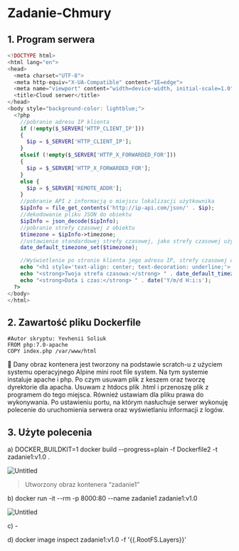 # Zadanie-Chmury
## 1. Program serwera

```php
<!DOCTYPE html>
<html lang="en">
<head>
  <meta charset="UTF-8">
  <meta http-equiv="X-UA-Compatible" content="IE=edge">
  <meta name="viewport" content="width=device-width, initial-scale=1.0">
  <title>Cloud serwer</title>
</head>
<body style="background-color: lightblue;">
  <?php
    //pobranie adresu IP klienta
    if (!empty($_SERVER['HTTP_CLIENT_IP'])) 
    {
      $ip = $_SERVER['HTTP_CLIENT_IP'];
    } 
    elseif (!empty($_SERVER['HTTP_X_FORWARDED_FOR'])) 
    {
      $ip = $_SERVER['HTTP_X_FORWARDED_FOR'];
    } 
    else {
      $ip = $_SERVER['REMOTE_ADDR'];
    }
    //pobranie API z informacją o miejscu lokalizacji użytkownika
    $ipInfo = file_get_contents('http://ip-api.com/json/' . $ip);
    //dekodowanie pliku JSON do obiektu
    $ipInfo = json_decode($ipInfo); 
    //pobranie strefy czasowej z obiektu
    $timezone = $ipInfo->timezone;
    //ustawienie standardowej strefy czasowej, jako strefy czasowej użytkownika
    date_default_timezone_set($timezone);

    //Wyświetlenie po stronie klienta jego adresu IP, strefy czasowej oraz daty i czasu
    echo "<h1 style='text-align: center; text-decoration: underline;'> Twój adres IP: " . $ip . " </h1>";
    echo "<strong>Twoja strefa czasowa:</strong> " . date_default_timezone_get() . "<br>";
    echo "<strong>Data i czas:</strong> " . date('Y/m/d H:i:s');
  ?>
</body>
</html>
```

## 2. Zawartość pliku Dockerfile

```docker
#Autor skryptu: Yevhenii Soliuk
FROM php:7.0-apache    
COPY index.php /var/www/html
```

<aside>
🐋 Dany obraz kontenera jest tworzony na podstawie scratch-u z użyciem systemu operacyjnego Alpine mini root file system. Na tym systemie instaluje apache i php. Po czym usuwam plik z keszem oraz tworzę dyrektorie dla apacha. Usuwam z htdocs plik .html i przenoszę plik z programem do tego miejsca. Również ustawiam dla pliku prawa do wykonywania. Po ustawieniu portu, na którym nasłuchuje serwer wykonuję polecenie do uruchomienia serwera oraz wyświetlaniu informacji z logów.

</aside>

## 3. Użyte polecenia

a) DOCKER_BUILDKIT=1 docker build --progress=plain -f Dockerfile2 -t zadanie1:v1.0 .

![Untitled](https://s3-us-west-2.amazonaws.com/secure.notion-static.com/de0f7105-3b09-4cbc-8083-329c0ce0f819/Untitled.png)

> Utworzony obraz kontenera “zadanie1”
> 

b) docker run -it --rm -p 8000:80 --name zadanie1 zadanie1:v1.0

![Untitled](https://s3-us-west-2.amazonaws.com/secure.notion-static.com/58c6500d-b0a0-4003-8207-5230967f0c26/Untitled.png)

c) -

d) docker image inspect zadanie1:v1.0 -f '{{.RootFS.Layers}}’
